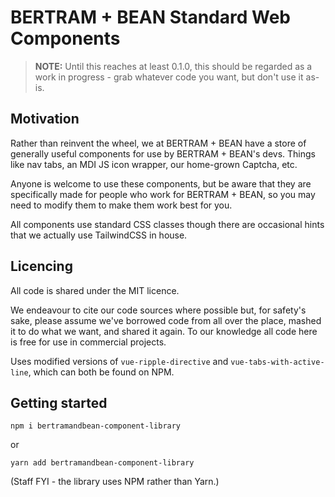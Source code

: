 # BERTRAM + BEAN Standard Web Components

> **NOTE:** Until this reaches at least 0.1.0, this should be regarded as a work in progress - grab whatever code you want, but don't use it as-is.

## Motivation

Rather than reinvent the wheel, we at BERTRAM + BEAN have a store of generally useful components for use by
BERTRAM + BEAN's devs. Things like nav tabs, an MDI JS icon wrapper, our home-grown Captcha, etc.

Anyone is welcome to use these components, but be aware that they are specifically made for
people who work for BERTRAM + BEAN, so you may need to modify them to make them work best
for you.

All components use standard CSS classes though there are occasional hints that we actually use TailwindCSS
in house.

## Licencing

All code is shared under the MIT licence.

We endeavour to cite our code sources where possible but, for safety's sake, please assume we've
borrowed code from all over the place, mashed it to do what we want, and shared it again.
To our knowledge all code here is free for use in commercial projects.

Uses modified versions of `vue-ripple-directive` and `vue-tabs-with-active-line`, which can both
be found on NPM.

## Getting started

```
npm i bertramandbean-component-library
```

or

```
yarn add bertramandbean-component-library
```

(Staff FYI - the library uses NPM rather than Yarn.)
